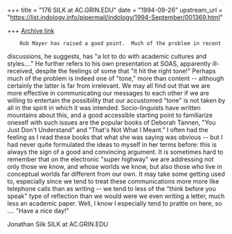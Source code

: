 +++
title = "176 SILK at AC.GRIN.EDU"
date = "1994-09-26"
upstream_url = "https://list.indology.info/pipermail/indology/1994-September/001369.html"

+++
[Archive link](https://list.indology.info/pipermail/indology/1994-September/001369.html)

        Rob Mayer has raised a good point.  Much of the problem in recent
discussions, he suggests, has "a lot to do with academic cultures and
styles...."  He further refers to his own presentation at SOAS, apparently
ill-received, despite the feelings of some that "it hit the right tone!"
        Perhaps much of the problem is indeed one of "tone," more than
content -- although certainly the latter is far from irrelevant.  We may
all find out that we are more effective in communicating our messages to
each other if we are willing to entertain the possibility that our
accustomed "tone" is not taken by all in the spirit in which it was
intended.
        Socio-linguists have written mountains about this, and a good
accessible starting point to familiarize oneself with such issues are the
popular books of Deborah Tannen, "You Just Don't Understand" and "That's
Not What I Meant."  I often had the feeling as I read these books that what
she was saying was obvious -- but I had never quite formulated the ideas to
myself in her terms before:  this is always the sign of a good and
convincing argument.  It is sometimes hard to remember that on the
electronic "super highway" we are addressing not only those we know, and
whose worlds we know, but also those who live in conceptual worlds far
different from our own.   It may take some getting used to, especially
since we tend to treat these communications more more like telephone calls
than as writing -- we tend to less of the "think before you speak" type of
reflection than we would were we even writing a letter, much less an
academic paper.
        Well, I know I especially tend to prattle on here, so ....  "Have a
nice day!"

Jonathan Silk
SILK at AC.GRIN.EDU







